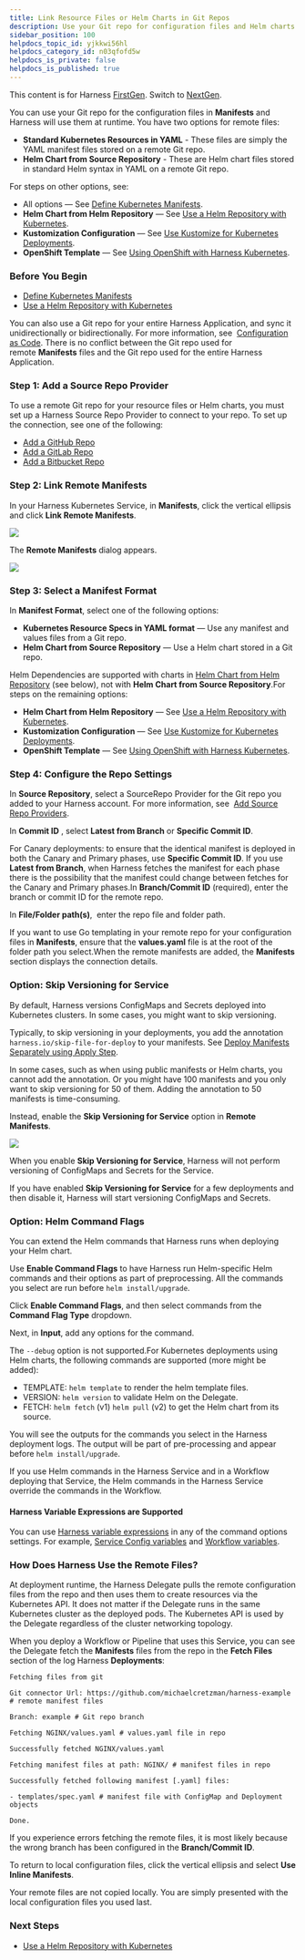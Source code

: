 ```yaml
---
title: Link Resource Files or Helm Charts in Git Repos
description: Use your Git repo for configuration files and Helm charts.
sidebar_position: 100
helpdocs_topic_id: yjkkwi56hl
helpdocs_category_id: n03qfofd5w
helpdocs_is_private: false
helpdocs_is_published: true
---
```


This content is for Harness [FirstGen](../../../getting-started/harness-first-gen-vs-harness-next-gen.md). Switch to [NextGen](https://docs.harness.io/category/qfj6m1k2c4).

You can use your Git repo for the configuration files in **Manifests** and Harness will use them at runtime. You have two options for remote files:

* **Standard Kubernetes Resources in YAML** - These files are simply the YAML manifest files stored on a remote Git repo.
* **Helm Chart from Source Repository** - These are Helm chart files stored in standard Helm syntax in YAML on a remote Git repo.

For steps on other options, see:

* All options — See [Define Kubernetes Manifests](define-kubernetes-manifests.md).
* **Helm Chart from Helm Repository** — See [Use a Helm Repository with Kubernetes](use-a-helm-repository-with-kubernetes.md).
* **Kustomization Configuration** — See [Use Kustomize for Kubernetes Deployments](use-kustomize-for-kubernetes-deployments.md).
* **OpenShift Template** — See [Using OpenShift with Harness Kubernetes](using-open-shift-with-harness-kubernetes.md).


### Before You Begin

* [Define Kubernetes Manifests](define-kubernetes-manifests.md)
* [Use a Helm Repository with Kubernetes](use-a-helm-repository-with-kubernetes.md)

You can also use a Git repo for your entire Harness Application, and sync it unidirectionally or bidirectionally. For more information, see  [Configuration as Code](https://docs.harness.io/article/htvzryeqjw-configuration-as-code). There is no conflict between the Git repo used for remote **Manifests** files and the Git repo used for the entire Harness Application.

### Step 1: Add a Source Repo Provider

To use a remote Git repo for your resource files or Helm charts, you must set up a Harness Source Repo Provider to connect to your repo. To set up the connection, see one of the following:

* [Add a GitHub Repo](https://docs.harness.io/article/sip9rr6ogy-add-github-repo)
* [Add a GitLab Repo](https://docs.harness.io/article/od1u7t4vgq-add-a-gitlab-repo)
* [Add a Bitbucket Repo](https://docs.harness.io/article/etl0yejzsm-add-bitbucket-repo)

### Step 2: Link Remote Manifests

In your Harness Kubernetes Service, in **Manifests**, click the vertical ellipsis and click **Link Remote Manifests**.

![](./static/link-resource-files-or-helm-charts-in-git-repos-203.png)

The **Remote Manifests** dialog appears.

![](./static/link-resource-files-or-helm-charts-in-git-repos-204.png)

### Step 3: Select a Manifest Format

In **Manifest Format**, select one of the following options:

* **Kubernetes Resource Specs in YAML format** — Use any manifest and values files from a Git repo.
* **Helm Chart from Source Repository** — Use a Helm chart stored in a Git repo.

Helm Dependencies are supported with charts in [Helm Chart from Helm Repository](use-a-helm-repository-with-kubernetes.md) (see below), not with **Helm Chart from Source Repository**.For steps on the remaining options:

* **Helm Chart from Helm Repository** — See [Use a Helm Repository with Kubernetes](use-a-helm-repository-with-kubernetes.md).
* **Kustomization Configuration** — See [Use Kustomize for Kubernetes Deployments](use-kustomize-for-kubernetes-deployments.md).
* **OpenShift Template** — See [Using OpenShift with Harness Kubernetes](using-open-shift-with-harness-kubernetes.md).

### Step 4: Configure the Repo Settings

In **Source Repository**, select a SourceRepo Provider for the Git repo you added to your Harness account. For more information, see  [Add Source Repo Providers](https://docs.harness.io/article/ay9hlwbgwa-add-source-repo-providers).

In **Commit ID** , select **Latest from Branch** or **Specific Commit ID**.

For Canary deployments: to ensure that the identical manifest is deployed in both the Canary and Primary phases, use **Specific Commit ID**. If you use **Latest from Branch**, when Harness fetches the manifest for each phase there is the possibility that the manifest could change between fetches for the Canary and Primary phases.In **Branch/Commit ID** (required), enter the branch or commit ID for the remote repo.

In **File/Folder path(s)**,  enter the repo file and folder path.

If you want to use Go templating in your remote repo for your configuration files in **Manifests**, ensure that the **values.yaml** file is at the root of the folder path you select.When the remote manifests are added, the **Manifests** section displays the connection details.

### Option: Skip Versioning for Service

By default, Harness versions ConfigMaps and Secrets deployed into Kubernetes clusters. In some cases, you might want to skip versioning.

Typically, to skip versioning in your deployments, you add the annotation `harness.io/skip-file-for-deploy` to your manifests. See [Deploy Manifests Separately using Apply Step](deploy-manifests-separately-using-apply-step.md).

In some cases, such as when using public manifests or Helm charts, you cannot add the annotation. Or you might have 100 manifests and you only want to skip versioning for 50 of them. Adding the annotation to 50 manifests is time-consuming.

Instead, enable the **Skip Versioning for Service** option in **Remote Manifests**.

![](./static/link-resource-files-or-helm-charts-in-git-repos-205.png)

When you enable **Skip Versioning for Service**, Harness will not perform versioning of ConfigMaps and Secrets for the Service.

If you have enabled **Skip Versioning for Service** for a few deployments and then disable it, Harness will start versioning ConfigMaps and Secrets.

### Option: Helm Command Flags

You can extend the Helm commands that Harness runs when deploying your Helm chart.

Use **Enable Command Flags** to have Harness run Helm-specific Helm commands and their options as part of preprocessing. All the commands you select are run before `helm install/upgrade`.

Click **Enable Command Flags**, and then select commands from the **Command Flag Type** dropdown.

Next, in **Input**, add any options for the command.

The `--debug` option is not supported.For Kubernetes deployments using Helm charts, the following commands are supported (more might be added):

* TEMPLATE: `helm template` to render the helm template files.
* VERSION: `helm version` to validate Helm on the Delegate.
* FETCH: `helm fetch` (v1) `helm pull` (v2) to get the Helm chart from its source.

You will see the outputs for the commands you select in the Harness deployment logs. The output will be part of pre-processing and appear before `helm install/upgrade`.

If you use Helm commands in the Harness Service and in a Workflow deploying that Service, the Helm commands in the Harness Service override the commands in the Workflow.

#### Harness Variable Expressions are Supported

You can use [Harness variable expressions](https://docs.harness.io/article/9dvxcegm90-variables) in any of the command options settings. For example, [Service Config variables](https://docs.harness.io/article/q78p7rpx9u-add-service-level-config-variables) and [Workflow variables](https://docs.harness.io/article/766iheu1bk-add-workflow-variables-new-template).

### How Does Harness Use the Remote Files?

At deployment runtime, the Harness Delegate pulls the remote configuration files from the repo and then uses them to create resources via the Kubernetes API. It does not matter if the Delegate runs in the same Kubernetes cluster as the deployed pods. The Kubernetes API is used by the Delegate regardless of the cluster networking topology.

When you deploy a Workflow or Pipeline that uses this Service, you can see the Delegate fetch the **Manifests** files from the repo in the **Fetch Files** section of the log Harness **Deployments**:


```
Fetching files from git  
    
Git connector Url: https://github.com/michaelcretzman/harness-example # remote manifest files  
    
Branch: example # Git repo branch  
    
Fetching NGINX/values.yaml # values.yaml file in repo  
    
Successfully fetched NGINX/values.yaml  
    
Fetching manifest files at path: NGINX/ # manifest files in repo  
    
Successfully fetched following manifest [.yaml] files:  
  
- templates/spec.yaml # manifest file with ConfigMap and Deployment objects  
    
Done.
```
If you experience errors fetching the remote files, it is most likely because the wrong branch has been configured in the **Branch/Commit ID**.

To return to local configuration files, click the vertical ellipsis and select **Use Inline Manifests**.

Your remote files are not copied locally. You are simply presented with the local configuration files you used last.

### Next Steps

* [Use a Helm Repository with Kubernetes](use-a-helm-repository-with-kubernetes.md)

